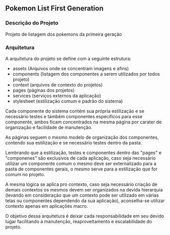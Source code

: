 ## Pokemon List First Generation
### Descrição do Projeto
Projeto de listagem dos pokemons da primeira geração
### Arquitetura
A arquitetura do projeto se define com a seguinte estrutura:

- assets (Arquivos onde se concentram imagens e afins)
- components (listagem dos componentes a serem utilizados por todos projeto)
- context (arquivos de contexto do projetos)
- pages (páginas dos projetos)
- services (serviços externos da aplicação)
- stylesheet (estilização comum e padrão do sistema)

Cada componente do sistema contém sua própria estilização e se necessário testes e também componentes especificos para esse componente, ambos ficam concentrados na mesma página por carater de organização e facilidade de manutenção.

As páginas seguem o mesmo modelo de organização dos componentes, contendo sua estilização e se necessário testes dentro da pasta.

Lembrando que a estilização, testes e componentes dentro das "pages" e "componenes" são exclusivos de cada aplicação, caso seja necessário utilizar um componente comum o mesmo deve ser externalizado para a pasta de componentes gerais, o mesmo serve para a estilização que for comum no projeto.

A mesma lógica se aplica pro contexto, caso seja necessário criação de demais contextos os mesmos devem ser organizados na devida hierarquia (levando em consideração que um contexto pode ser utilizado em várias telas ou componentes dependendo da sua aplicação), aconselha-se utilizar contexto apenas em aplicações macro.

O objetivo dessa arquitetura é deixar cada responsabilidade em seu devido lugar facilitando a manutenção, reaproveitamento e escalabilidade do projeto.
